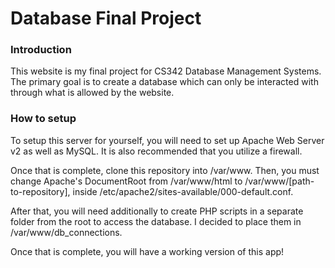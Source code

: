 # Database Final Project
### Introduction
This website is my final project for CS342 Database Management Systems. The primary goal is to create a database which can only be interacted with through what is allowed by the website.

### How to setup
To setup this server for yourself, you will need to set up Apache Web Server v2 as well as MySQL. It is also recommended that you utilize a firewall.

Once that is complete, clone this repository into /var/www. Then, you must change Apache's DocumentRoot from /var/www/html to /var/www/[path-to-repository], inside /etc/apache2/sites-available/000-default.conf.

After that, you will need additionally to create PHP scripts in a separate folder from the root to access the database. I decided to place them in /var/www/db_connections.

Once that is complete, you will have a working version of this app!
